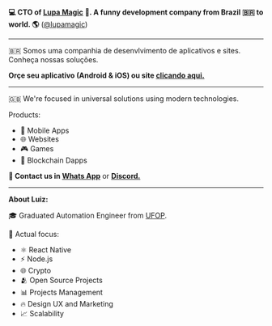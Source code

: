 **💻 CTO of <a href='https://lupa.software'>Lupa Magic</a> 🎩. A funny development company from Brazil 🇧🇷 to world. 🌎** (<a href='https://github.com/lupamagic'>@lupamagic</a>) 
______________________________________________________________________________________________

🇧🇷 Somos uma companhia de desenvlvimento de aplicativos e sites. Conheça nossas soluções.

**Orçe seu aplicativo (Android & iOS) ou site <a href='https://api.whatsapp.com/send?phone=5531975530383'>clicando aqui.</a>**

______________________________________________________________________________________________

🇬🇧 We're focused in universal solutions using modern technologies.

Products:
- 🤳 Mobile Apps
- 🌐 Websites
- 🎮 Games
- 💎 Blockchain Dapps

**📳 Contact us in <a href='https://api.whatsapp.com/send?phone=5531975530383'>Whats App</a>**
or
**<a href='https://discord.gg/eGqaNNC8ty'> Discord.</a>**

______________________________________________________________________________________________

**About Luiz:**

🎓 Graduated Automation Engineer from <a href='https://ufop.br'>UFOP</a>.

📲 Actual focus:

- ⚛️ React Native
- ⚡ Node.js
- 🌐 Crypto
- 🫂 Open Source Projects
- 📊 Projects Management
- 🔥 Design UX and Marketing
- 📈 Scalability



<!--
**luizuk/luizuk** is a ✨ _special_ ✨ repository because its `README.md` (this file) appears on your GitHub profile.
![LupinhaOficial](https://user-images.githubusercontent.com/35464652/156080342-2b5a23dc-9c8c-42b0-947b-a7e5a7619cca.png)
[![GitHub Streak](https://github-readme-streak-stats.herokuapp.com/?user=luizuk&theme=dark)](https://git.io/streak-stats)

![White Background](https://user-images.githubusercontent.com/35464652/159265599-1d2a1ac5-0bec-48f4-9fbd-fb63f4b82170.png)

🎨 UX Desingn creation services. See our design profolio.

Here are some ideas to get you started:

![Luiz's GitHub stats](https://github-readme-stats.vercel.app/api?username=luizuk&show_icons=true&theme=dracula)


⚡ React Native Engineer.
⚡ UX/UI Designer.

🌐

- 🔭 I’m currently working on ...
- 🌱 I’m currently learning ...
- 👯 I’m looking to collaborate on ...
- 🤔 I’m looking for help with ...
- 💬 Ask me about ...
- 📫 How to reach me: ...
- 😄 Pronouns: ...
- ⚡ Fun fact: ...
-->
